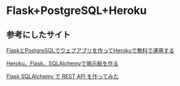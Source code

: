 # Flask+PostgreSQL+Heroku

## 参考にしたサイト
[FlaskとPostgreSQLでウェブアプリを作ってHerokuで無料で運用する](https://qiita.com/croquette0212/items/9b4dc5377e7d6f292671)

[Heroku、Flask、SQLAlchemyで掲示板を作る](https://qiita.com/kaonashikun/items/73c6367780644d6e5bbd)

[Flask SQLAlchemy で REST API を作ってみた](https://dev.classmethod.jp/articles/sqlalchemy-in-flask/)
